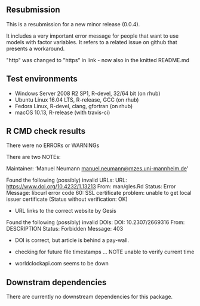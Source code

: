 ## Resubmission

This is a resubmission for a new minor release (0.0.4).

It includes a very important error message for people that want to use models
with factor variables. 
It refers to a related issue on github that presents a workaround.

"http" was changed to "https" in link - now also in the knitted README.md


## Test environments

* Windows Server 2008 R2 SP1, R-devel, 32/64 bit (on rhub)
* Ubuntu Linux 16.04 LTS, R-release, GCC (on rhub)
* Fedora Linux, R-devel, clang, gfortran (on rhub)
* macOS 10.13, R-release (with travis-ci)


## R CMD check results
There were no ERRORs or WARNINGs

There are two NOTEs:

Maintainer: ‘Manuel Neumann <manuel.neumann@mzes.uni-mannheim.de>’

Found the following (possibly) invalid URLs:
  URL: https://www.doi.org/10.4232/1.13213
    From: man/gles.Rd
    Status: Error
    Message: libcurl error code 60:
       SSL certificate problem: unable to get local issuer certificate
       (Status without verification: OK)

* URL links to the correct website by Gesis

Found the following (possibly) invalid DOIs:
  DOI: 10.2307/2669316
    From: DESCRIPTION
    Status: Forbidden
    Message: 403

* DOI is correct, but article is behind a pay-wall.

* checking for future file timestamps ... NOTE
unable to verify current time

* worldclockapi.com seems to be down


## Downstram dependencies
There are currently no downstream dependencies for this package.
